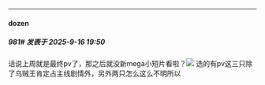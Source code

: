 ﻿
*****

####  dozen  
##### 981#       发表于 2025-9-16 19:50

话说上周就是最终pv了，那之后就没新mega小短片看啦？<img src="https://static.stage1st.com/image/smiley/face2017/107.png" referrerpolicy="no-referrer">
选的有pv这三只除了乌贼王肯定占主线剧情外，另外两只怎么这么不明所以

